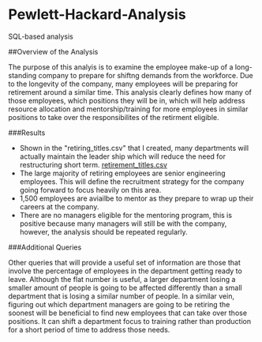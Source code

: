 # Pewlett-Hackard-Analysis
SQL-based analysis

##Overview of the Analysis

The purpose of this analyis is to examine the employee make-up of a long-standing company to prepare for shiftng demands from the workforce.  Due to the longevity of the company, many employees will be preparing for retirement around a similar time.  This analysis clearly defines how many of those employees, which positions they will be in, which will help address resource allocation and mentorship/training for more employees in similar positions to take over the responsibilites of the retirment eligible.


###Results

- Shown in the "retiring_titles.csv" that I created, many departments will actually maintain the leader ship which will reduce the need for restructuring short term.
[retirement_titles.csv](https://github.com/kittfranse/Pewlett-Hackard-Analysis/files/7782147/retirement_titles.csv)
- The large majority of retiring employees are senior engineering employees. This will define the recruitment strategy for the company going forward to focus heavily on this area.
- 1,500 employees are aviailbe to mentor as they prepare to wrap up their careers at the company.
- There are no managers eligible for the mentoring program, this is positive because many managers will still be with the company, however, the analysis should be repeated regularly.

###Additional Queries

Other queries that will provide a useful set of information are those that involve the percentage of employees in the department getting ready to leave. Although the flat number is useful, a larger department losing a smaller amount of people is going to be affected differently than a small department that is losing a similar number of people.  In a similar vein, figuring out which department managers are going to be retiring the soonest will be beneficial to find new employees that can take over those positions. It can shift a department focus to training rather than production for a short period of time to address those needs.
